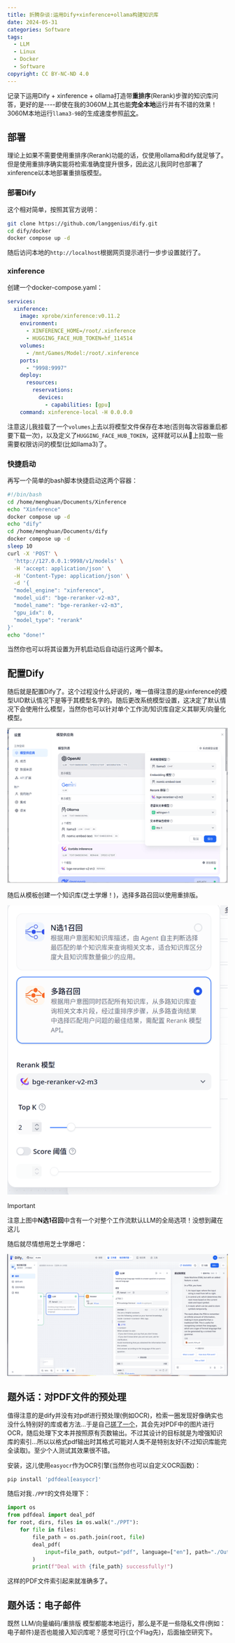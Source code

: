```yaml
---
title: 折腾杂谈:运用Dify+xinference+ollama构建知识库
date: 2024-05-31
categories: Software
tags:
  - LLM
  - Linux
  - Docker
  - Software
copyright: CC BY-NC-ND 4.0
---
```


记录下运用Dify + xinference + ollama打造带**重排序**(Rerank)步骤的知识库问答，更好的是----即使在我的3060M上其也能**完全本地**运行并有不错的效果！3060M本地运行`llama3-9B`的生成速度参照[前文](https://blog.menghuan1918.com/posts/Drag_on_AI_PC_may_be_Windows.html)。

<!-- more -->

## 部署

理论上如果不需要使用重排序(Rerank)功能的话，仅使用ollama和dify就足够了。但是使用重排序确实能将检索准确度提升很多，因此这儿我同时也部署了xinference以本地部署重排版模型。

### 部署Dify

这个相对简单，按照其官方说明：

```bash
git clone https://github.com/langgenius/dify.git
cd dify/docker
docker compose up -d
```

随后访问本地的`http://localhost`根据网页提示进行一步步设置就行了。

### xinference
创建一个docker-compose.yaml：

```yaml
services:
  xinference:
    image: xprobe/xinference:v0.11.2
    environment:
      - XINFERENCE_HOME=/root/.xinference
      - HUGGING_FACE_HUB_TOKEN=hf_114514
    volumes:
      - /mnt/Games/Model:/root/.xinference
    ports:
      - "9998:9997"
    deploy:
      resources:
        reservations:
          devices:
            - capabilities: [gpu]
    command: xinference-local -H 0.0.0.0
```
注意这儿我挂载了一个`volumes`上去以将模型文件保存在本地(否则每次容器重启都要下载一次)，以及定义了`HUGGING_FACE_HUB_TOKEN`，这样就可以从🤗上拉取一些需要权限访问的模型(比如llama3)了。

### 快捷启动

再写一个简单的bash脚本快捷启动这两个容器：

```bash
#!/bin/bash
cd /home/menghuan/Documents/Xinference
echo "Xinference"
docker compose up -d
echo "dify"
cd /home/menghuan/Documents/dify
docker compose up -d
sleep 10
curl -X 'POST' \
  'http://127.0.0.1:9998/v1/models' \
  -H 'accept: application/json' \
  -H 'Content-Type: application/json' \
  -d '{
  "model_engine": "xinference",
  "model_uid": "bge-reranker-v2-m3",
  "model_name": "bge-reranker-v2-m3",
  "gpu_idx": 0,
  "model_type": "rerank"
}'
echo "done!"
```

当然你也可以将其设置为开机启动后自动运行这两个脚本。

## 配置Dify

随后就是配置Dify了。这个过程没什么好说的，唯一值得注意的是xinference的模型UID默认情况下是等于其模型名字的。随后更改系统模型设置，这决定了默认情况下会使用什么模型，当然你也可以针对单个工作流/知识库自定义其聊天/向量化模型。

![不得不承认某些问题还是得在线大模型才能回答，llama3-8B还是参数量稍微小了点](../images/14/all_local.png)

随后从模板创建一个知识库(芝士学爆！)，选择多路召回以使用重排版。

![当然记得先往知识库里加点文件](../images/14/Rerank.png)

> [!important]
> 注意上图中**N选1召回**中含有一个对整个工作流默认LLM的全局选项！没想到藏在这儿

随后就尽情想用芝士学爆吧：

![知识库很好的补全了llama3-8B的短板](../images/14/QA.png)

## 题外话：对PDF文件的预处理

值得注意的是dify并没有对pdf进行预处理(例如OCR)，检索一圈发现好像确实也没什么特别好的库或者方法...于是自己[搓了一个](https://github.com/Menghuan1918/pdfdeal)，其会先对PDF中的图片进行OCR，随后处理下文本并按照原有页数输出。不过其设计的目标就是为增强知识库的索引...所以以格式pdf输出时其格式可能对人类不是特别友好(不过知识库能完全读取)。至少个人测试其效果很不错。

安装，这儿使用`easyocr`作为OCR引擎(当然你也可以自定义OCR函数)：

```bash
pip install 'pdfdeal[easyocr]'
```

随后对我`./PPT`的文件处理下：

```python
import os
from pdfdeal import deal_pdf
for root, dirs, files in os.walk("./PPT"):
    for file in files:
        file_path = os.path.join(root, file)
        deal_pdf(
            input=file_path, output="pdf", language=["en"], path="./Output", GPU=True
        )
        print(f"Deal with {file_path} successfully!")
```

这样的PDF文件索引起来就准确多了。

## 题外话：电子邮件

既然 LLM/向量编码/重排版 模型都能本地运行，那么是不是一些隐私文件(例如：电子邮件)是否也能接入知识库呢？感觉可行(立个Flag先)，后面抽空研究下。